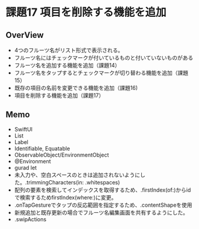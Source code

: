 #  課題17 項目を削除する機能を追加

## OverView
- 4つのフルーツ名がリスト形式で表示される。
- フルーツ名にはチェックマークが付いているものと付いていないものがある
- フルーツ名を追加する機能を追加（課題14）
- フルーツ名をタップするとチェックマークが切り替わる機能を追加（課題15）
- 既存の項目の名前を変更できる機能を追加（課題16)
- 項目を削除する機能を追加（課題17）


## Memo
- SwiftUI
- List
- Label
- Identifiable, Equatable
- ObservableObject/EnvironmentObject
- @Environment
- gurad let
- 未入力や、空白スペースのときは追加されないようにした。.trimmingCharacters(in: .whitespaces)
- 配列の要素を検索してインデックスを取得するため、.firstIndex(of:)からidで検索するためfirstIndex(where:)に変更。
- .onTapGestureでタップの反応範囲を指定するため、.contentShapeを使用
- 新規追加と既存更新の場合でフルーツ名編集画面を共有するようにした。
- .swipActions

